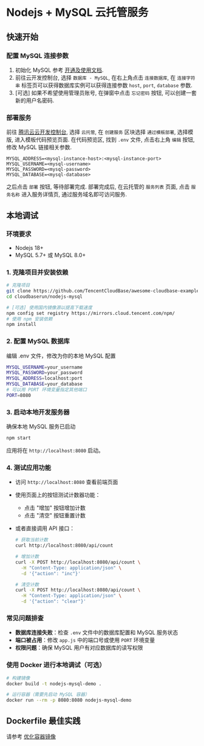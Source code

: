 # Nodejs + MySQL 云托管服务

## 快速开始

### 配置 MySQL 连接参数

1. 初始化 MySQL 参考 [开通及使用文档](https://docs.cloudbase.net/database/configuration/db/tdsql/initialization).
2. 前往云开发控制台, 选择 `数据库 - MySQL`, 在右上角点击 `连接数据库`, 在 `连接字符串` 标签页可以获得数据库实例可以获得连接参数 `host`, `port`, `database` 参数.
3. [可选] 如果不希望使用管理员账号, 在弹窗中点击 `忘记密码` 按钮, 可以创建一套新的用户名密码.

### 部署服务

前往 [腾讯云云开发控制台](https://tcb.cloud.tencent.com/dev), 选择 `云托管`, 在 `创建服务` 区块选择 `通过模板部署`, 选择模版, 进入模板代码预览页面.
在代码预览区, 找到 `.env` 文件, 点击右上角 `编辑` 按钮, 修改 MySQL 链接相关参数.

```
MYSQL_ADDRESS=<mysql-instance-host>:<mysql-instance-port>
MYSQL_USERNAME=<mysql-username>
MYSQL_PASSWORD=<mysql-password>
MYSQL_DATABASE=<mysql-database>
```

之后点击 `部署` 按钮, 等待部署完成. 部署完成后, 在云托管的 `服务列表` 页面, 点击 `服务名称` 进入服务详情页, 通过服务域名即可访问服务.

## 本地调试

### 环境要求

- Nodejs 18+
- MySQL 5.7+ 或 MySQL 8.0+

### 1. 克隆项目并安装依赖

```bash
# 克隆项目
git clone https://github.com/TencentCloudBase/awesome-cloudbase-examples.git
cd cloudbaserun/nodejs-mysql

# [可选] 使用国内镜像源以提高下载速度
npm config set registry https://mirrors.cloud.tencent.com/npm/
# 使用 npm 安装依赖
npm install
```

### 2. 配置 MySQL 数据库

编辑 .env 文件，修改为你的本地 MySQL 配置

```bash
MYSQL_USERNAME=your_username
MYSQL_PASSWORD=your_password
MYSQL_ADDRESS=localhost:port
MYSQL_DATABASE=your_database
# 可以用 PORT 环境变量指定其他端口
PORT=8080
```

### 3. 启动本地开发服务器

确保本地 MySQL 服务已启动

```bash
npm start
```

应用将在 `http://localhost:8080` 启动。

### 4. 测试应用功能

- 访问 `http://localhost:8080` 查看前端页面
- 使用页面上的按钮测试计数器功能：
  - 点击 "增加" 按钮增加计数
  - 点击 "清空" 按钮重置计数
- 或者直接调用 API 接口：

  ```bash
  # 获取当前计数
  curl http://localhost:8080/api/count

  # 增加计数
  curl -X POST http://localhost:8080/api/count \
    -H "Content-Type: application/json" \
    -d '{"action": "inc"}'

  # 清空计数
  curl -X POST http://localhost:8080/api/count \
    -H "Content-Type: application/json" \
    -d '{"action": "clear"}'
  ```

### 常见问题排查

- **数据库连接失败**：检查 `.env` 文件中的数据库配置和 MySQL 服务状态
- **端口被占用**：修改 `app.js` 中的端口号或使用 `PORT` 环境变量
- **权限问题**：确保 MySQL 用户有对应数据库的读写权限

### 使用 Docker 进行本地调试（可选）

```bash
# 构建镜像
docker build -t nodejs-mysql-demo .

# 运行容器（需要先启动 MySQL 容器）
docker run --rm -p 8080:8080 nodejs-mysql-demo
```

## Dockerfile 最佳实践

请参考 [优化容器镜像](https://docs.cloudbase.net/run/develop/image-optimization)
